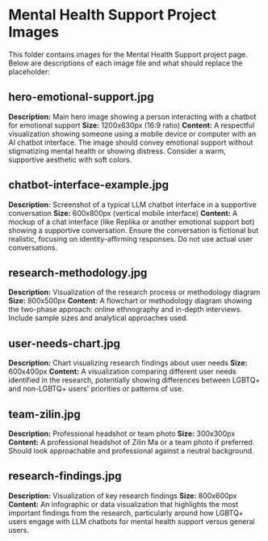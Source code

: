# Mental Health Support Project Images

This folder contains images for the Mental Health Support project page. Below are descriptions of each image file and what should replace the placeholder:

## hero-emotional-support.jpg
**Description:** Main hero image showing a person interacting with a chatbot for emotional support
**Size:** 1200x630px (16:9 ratio)
**Content:** A respectful visualization showing someone using a mobile device or computer with an AI chatbot interface. The image should convey emotional support without stigmatizing mental health or showing distress. Consider a warm, supportive aesthetic with soft colors.

## chatbot-interface-example.jpg
**Description:** Screenshot of a typical LLM chatbot interface in a supportive conversation
**Size:** 600x800px (vertical mobile interface)
**Content:** A mockup of a chat interface (like Replika or another emotional support bot) showing a supportive conversation. Ensure the conversation is fictional but realistic, focusing on identity-affirming responses. Do not use actual user conversations.

## research-methodology.jpg
**Description:** Visualization of the research process or methodology diagram
**Size:** 800x500px
**Content:** A flowchart or methodology diagram showing the two-phase approach: online ethnography and in-depth interviews. Include sample sizes and analytical approaches used.

## user-needs-chart.jpg
**Description:** Chart visualizing research findings about user needs
**Size:** 600x400px
**Content:** A visualization comparing different user needs identified in the research, potentially showing differences between LGBTQ+ and non-LGBTQ+ users' priorities or patterns of use.

## team-zilin.jpg
**Description:** Professional headshot or team photo
**Size:** 300x300px
**Content:** A professional headshot of Zilin Ma or a team photo if preferred. Should look approachable and professional against a neutral background.

## research-findings.jpg
**Description:** Visualization of key research findings
**Size:** 800x600px
**Content:** An infographic or data visualization that highlights the most important findings from the research, particularly around how LGBTQ+ users engage with LLM chatbots for mental health support versus general users. 